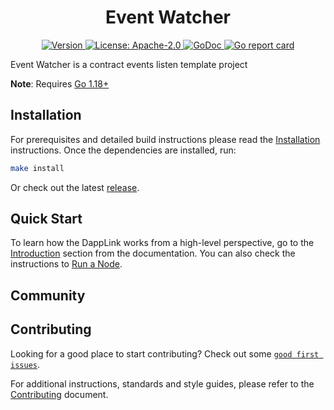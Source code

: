 <!--
parent:
  order: false
-->

<div align="center">
  <h1> Event Watcher </h1>
</div>

<div align="center">
  <a href="https://github.com/dapplink-labs/event-watcher/releases/latest">
    <img alt="Version" src="https://img.shields.io/github/tag/dapplink-labs/event-watcher.svg" />
  </a>
  <a href="https://github.com/dapplink-labs/event-watcher/blob/main/LICENSE">
    <img alt="License: Apache-2.0" src="https://img.shields.io/github/license/dapplink-labs/event-watcher.svg" />
  </a>
  <a href="https://pkg.go.dev/github.com/dapplink-labs/event-watcher">
    <img alt="GoDoc" src="https://godoc.org/github.com/dapplink-labs/event-watcher?status.svg" />
  </a>
  <a href="https://goreportcard.com/report/github.com/dapplink-labs/event-watcher">
    <img alt="Go report card" src="https://goreportcard.com/badge/github.com/dapplink-labs/event-watcher"/>
  </a>
</div>


Event Watcher is a contract events listen template project

**Note**: Requires [Go 1.18+](https://golang.org/dl/)

## Installation

For prerequisites and detailed build instructions please read the [Installation](https://github.com/dapplink-labs/event-watcher/) instructions. Once the dependencies are installed, run:

```bash
make install
```

Or check out the latest [release](https://github.com/dapplink-labs/event-watcher).

## Quick Start

To learn how the DappLink works from a high-level perspective, go to the [Introduction](https://github.com/dapplink-labs/event-watcher/) section from the documentation. You can also check the instructions to [Run a Node](https://github.com/dapplink-labs/event-watcher/).

## Community


## Contributing

Looking for a good place to start contributing? Check out some [`good first issues`](https://github.com/dapplink-labs/event-watcher/issues?q=is%3Aopen+is%3Aissue+label%3A%22good+first+issue%22).

For additional instructions, standards and style guides, please refer to the [Contributing](./CONTRIBUTING.md) document.
